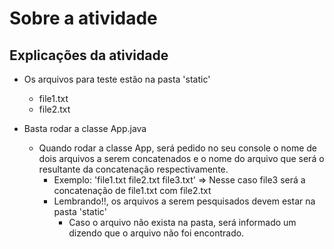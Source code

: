 # Sobre a atividade

## Explicações da atividade
- Os arquivos para teste estão na pasta 'static'
  - file1.txt
  - file2.txt 

- Basta rodar a classe App.java
  - Quando rodar a classe App, será pedido no seu console o nome de dois arquivos a serem concatenados e o nome do arquivo que será o resultante da concatenação respectivamente.
     - Exemplo: 'file1.txt file2.txt file3.txt' => Nesse caso file3 será a concatenação de file1.txt com file2.txt
     - Lembrando!!, os arquivos a serem pesquisados devem estar na pasta 'static'
        - Caso o arquivo não exista na pasta, será informado um dizendo que o arquivo não foi encontrado.
